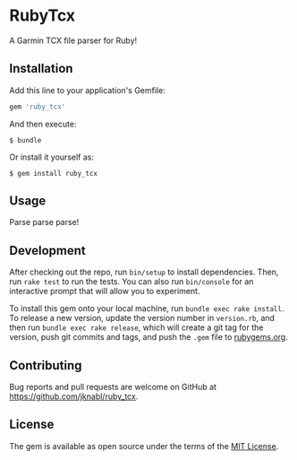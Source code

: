 # RubyTcx


A Garmin TCX file parser for Ruby!

## Installation

Add this line to your application's Gemfile:

```ruby
gem 'ruby_tcx'
```

And then execute:

    $ bundle

Or install it yourself as:

    $ gem install ruby_tcx

## Usage

Parse parse parse!

## Development

After checking out the repo, run `bin/setup` to install dependencies. Then, run `rake test` to run the tests. You can also run `bin/console` for an interactive prompt that will allow you to experiment.

To install this gem onto your local machine, run `bundle exec rake install`. To release a new version, update the version number in `version.rb`, and then run `bundle exec rake release`, which will create a git tag for the version, push git commits and tags, and push the `.gem` file to [rubygems.org](https://rubygems.org).

## Contributing

Bug reports and pull requests are welcome on GitHub at https://github.com/jknabl/ruby_tcx.

## License

The gem is available as open source under the terms of the [MIT License](https://opensource.org/licenses/MIT).
